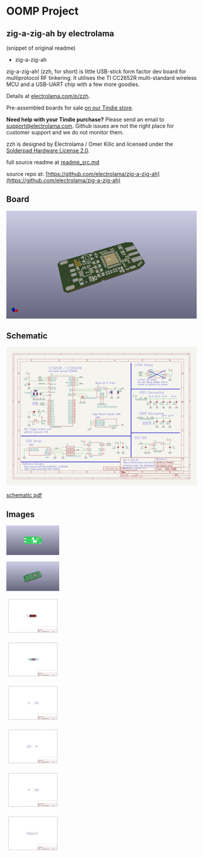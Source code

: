 # OOMP Project  
## zig-a-zig-ah  by electrolama  
  
(snippet of original readme)  
  
- zig-a-zig-ah  
  
zig-a-zig-ah! (zzh, for short) is little USB-stick form factor dev board for multiprotocol RF tinkering. It utilises the TI CC2652R multi-standard wireless MCU and a USB-UART chip with a few more goodies.  
  
Details at [electrolama.com/p/zzh](https://electrolama.com/projects/zig-a-zig-ah/).  
  
Pre-assembled boards for sale [on our Tindie store](https://www.tindie.com/stores/electrolama/).  
  
**Need help with your Tindie purchase?** Please send an email to support@electrolama.com. Github issues are not the right place for customer support and we do not monitor them.  
  
zzh is designed by Electrolama / Omer Kilic and licensed under the [Solderpad Hardware License 2.0](https://solderpad.org/licenses/SHL-2.0/).   
  
  full source readme at [readme_src.md](readme_src.md)  
  
source repo at: [https://github.com/electrolama/zig-a-zig-ah](https://github.com/electrolama/zig-a-zig-ah)  
## Board  
  
[![working_3d.png](working_3d_600.png)](working_3d.png)  
## Schematic  
  
[![working_schematic.png](working_schematic_600.png)](working_schematic.png)  
  
[schematic pdf](working_schematic.pdf)  
## Images  
  
[![working_3D_bottom.png](working_3D_bottom_140.png)](working_3D_bottom.png)  
  
[![working_3D_top.png](working_3D_top_140.png)](working_3D_top.png)  
  
[![working_assembly_page_01.png](working_assembly_page_01_140.png)](working_assembly_page_01.png)  
  
[![working_assembly_page_02.png](working_assembly_page_02_140.png)](working_assembly_page_02.png)  
  
[![working_assembly_page_03.png](working_assembly_page_03_140.png)](working_assembly_page_03.png)  
  
[![working_assembly_page_04.png](working_assembly_page_04_140.png)](working_assembly_page_04.png)  
  
[![working_assembly_page_05.png](working_assembly_page_05_140.png)](working_assembly_page_05.png)  
  
[![working_assembly_page_06.png](working_assembly_page_06_140.png)](working_assembly_page_06.png)  
